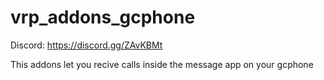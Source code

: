 # vrp_addons_gcphone
Discord: https://discord.gg/ZAvKBMt

This addons let you recive calls inside the message app on your gcphone
